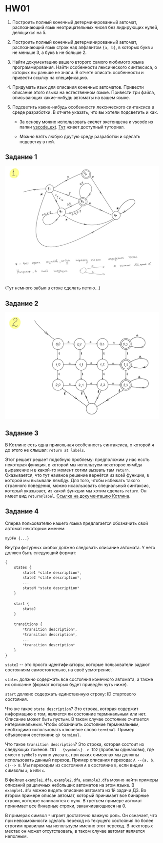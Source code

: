 
# HW01

1. Построить полный конечный детерминированный автомат, распознающий язык неотрицательных чисел без лидирующих нулей, делящихся на 5.

2. Построить полный конечный детерминированный автомат, распознающий язык строк над алфавитом `{a, b}`, в которых букв `a` не меньше 3, а букв `b` не больше 2.

3. Найти документацию вашего второго самого любимого языка программирования. Найти особенности лексического синтаксиса, о которых вы раньше не знали. В отчете описать особенности и привести ссылку на спецификацию.

4. Придумать язык для описания конечных автоматов. Привести описание
этого языка на естественном языке. Привести три файла, описывающих какие-нибудь автоматы на вашем языке.

5. Подсветить какие-нибудь особенности лексического синтаксиса в среде разработки. В отчете указать, что вы хотели подсветить и как.

   * За основу можно использовать скелет экстеншена к vscode из папки [vscode_ext](vscode_ext). [Тут](https://code.visualstudio.com/api/get-started/your-first-extension) живет доступный туториал.

   * Можно взять любую другую среду разработки и сделать подсветку в ней.
   


## Задание 1

![task 1 solution](img/task1sol.jpg)

(Тут немного забыл в стоке сделать петлю...)

## Задание 2

![task 2 solution](img/task2sol.jpg)

## Задание 3

В Котлине есть одна прикольная особенность
синтаксиса, о которой я до этого не слышал: `return at labels`.

Этот решает решает подобную проблему: предположим у нас ессть
некоторая функция, в которой мы используем некоторое лямбда выражение
и в какой-то момент хотим вызвать там `return`. Оказывается, что
тут наивное решение вернётся из всей функции, в которой мы вызывали лямбду.
Для того, чтобы избежать такого странного поведения, можно исаользовать 
специальный синтаксис, который указывает, из какой функции мы хотим сделать 
`return`. Он имеет вид `return@label`. [Ссылка на документацию Котлина](https://kotlinlang.org/docs/returns.html#return-at-labels).

## Задание 4

Сперва пользователю нашего языка предлагается обозначить свой автомат некоторым именем

`myDFA {...}`

Внутри фигурных скобок должно следовать описание автомата. У него должен быть следующий формат:

```javascript
{
    states {
        state1 *state description*,
        state2 *state description*,
        ...
        stateN *state description*
    }
    
    start {
        stateJ
    }
    
    transitions {
        *transition description*,
        *transition description*,
        ...
        *transition description*
    }
}
```

`stateI` -- это просто идентификаторы, которые пользователи задают состояниям самостоятельно, на своё усмотрение.

`states` должно содержать все состояния конечного автомата, а также их описание (формат которых будет приведён чуть ниже).

`start` должно содержать единственную строку: ID стартового состояния.

Что же такое `state description`? Это строка, которая содержит информацию о том, является ли состояние терминальным или нет. 
Описание может быть пустым. В таком случае состояние считается нетерминальным. Чтобы обозначить состояние терминальным,
необходимо использовать ключевое слово `terminal`. Пример объявления состояния: `q0 terminal`. 

Что такое `transition description`? Это строка, которая
состоит из следующих токенов: `ID1 --{symbols}--> ID2` (пробелы одинаковы),
где вместо
`symbols` нужно указать, при каких символах мы 
должны использовать данный переход. Пример описания перехода: `A --{a, b, c}--> B`.
Мы переходим из состояния `A` в состояние `B`, если видим символы `a`, `b` или `c`.

В файлах `example1.dfa`, `example2.dfa`, `example3.dfa` можно найти примеры описаний ращличных небольших автоматов на этом языке.
В `example1.dfa` можно видеть описание автомата из 1й задачи ДЗ. Во втором примере описан автомат, который принимает все
бинарные строки, которые начинаются с нуля. В третьем примере автомат принимает все бинарные строки, заканчивающиеся на 0.

В примерах символ `*` играет достаточно важную роль. Он означает, что при невозможности сделать переход из текущего 
состояния по более строгим правилам мы используем именно этот переход. В некоторых местах он может отсутствовать, в 
таком случае автомат является неполным.